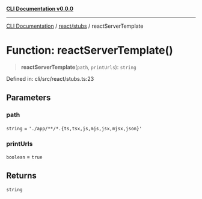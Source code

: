 [**CLI Documentation v0.0.0**](../../../README.md)

***

[CLI Documentation](../../../modules.md) / [react/stubs](../README.md) / reactServerTemplate

# Function: reactServerTemplate()

> **reactServerTemplate**(`path`, `printUrls`): `string`

Defined in: cli/src/react/stubs.ts:23

## Parameters

### path

`string` = `'./app/**/*.{ts,tsx,js,mjs,jsx,mjsx,json}'`

### printUrls

`boolean` = `true`

## Returns

`string`
